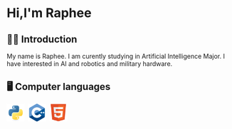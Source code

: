 # Hi,I'm Raphee 
## :mage_man: Introduction
My name is Raphee. I am curently studying in Artificial Intelligence Major. I have interested in AI and robotics and military hardware.

## :desktop_computer: Computer languages 
<div>
    <img src="https://github.com/devicons/devicon/blob/master/icons/python/python-original.svg" title="python" alt="python" width="40" height="40"/>&nbsp;
    <img src="https://github.com/devicons/devicon/blob/master/icons/cplusplus/cplusplus-original.svg" title="python" alt="python" width="40" height="40"/>&nbsp;
    <img src="https://github.com/devicons/devicon/blob/master/icons/html5/html5-original.svg" title="html5" alt="html5" width="40" height="40"/>&nbsp;
</div>

